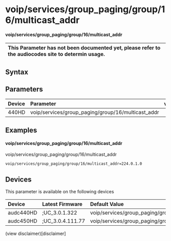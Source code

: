 ﻿---
description: voip/services/group_paging/group/16/multicast_addr
search: false
---

# voip/services/group_paging/group/16/multicast_addr

#### voip/services/group_paging/group/16/multicast_addr


| This Parameter has not been documented yet, please refer to the audiocodes site to determin usage.  | 
| :--- |

## Syntax

## Parameters
|Device|Parameter|value|Description|
|:---|:---|:---|:---|
| 440HD | voip/services/group_paging/group/16/multicast_addr |  |  |

## Examples
#### voip/services/group_paging/group/16/multicast_addr

voip/services/group_paging/group/16/multicast_addr

```
voip/services/group_paging/group/16/multicast_addr=224.0.1.0
```

## Devices
This parameter is available on the following devices

| Device | Latest Firmware | Default Value |
|:---|:---|:---|
| audc440HD | ;UC_3.0.1.322 | voip/services/group_paging/group/16/multicast_addr=224.0.1.0 
| audc450HD | ;UC_3.0.4.111.77 | voip/services/group_paging/group/16/multicast_addr=224.0.1.0 

(view disclaimer)[disclaimer]
